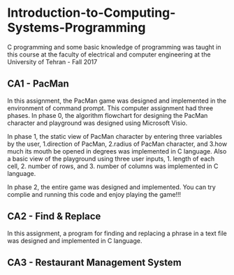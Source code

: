 # Introduction-to-Computing-Systems-Programming
C programming and some basic knowledge of programming was taught in this course at the faculty of electrical and computer engineering at the University of Tehran - Fall 2017

## CA1 - PacMan
In this assignment, the PacMan game was designed and implemented in the environment of command prompt. This computer assignment had three phases. 
In phase 0, the algorithm flowchart for designing the PacMan character and playground was designed using Microsoft Visio.

In phase 1, the static view of PacMan character by entering three variables by the user, 1.direction of PacMan, 2.radius of PacMan character, and 3.how much its mouth be opened in degrees was implemented in C language. Also a basic view of the playground using three user inputs, 1. length of each cell, 2. number of rows, and 3. number of columns was implemented in C language.

In phase 2, the entire game was designed and implemented. You can try complie and running this code and enjoy playing the game!!!

## CA2 - Find & Replace
In this assignment, a program for finding and replacing a phrase in a text file was designed and implemented in C language.

## CA3 - Restaurant Management System
